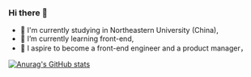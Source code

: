 ### Hi there 👋
- 🔭 I'm currently studying in Northeastern University (China),
- 🌱 I’m currently learning front-end,
- 💬 I aspire to become a front-end engineer and a product manager，

[![Anurag's GitHub stats](https://github-readme-stats.vercel.app/api?username=Jye10032&show_icons=true&rank_icon=github&theme=transparent)](https://github.com/anuraghazra/github-readme-stats)

<!--
**Jye10032/Jye10032** is a ✨ _special_ ✨ repository because its `README.md` (this file) appears on your GitHub profile.

Here are some ideas to get you started:

- 🔭 I’m currently working on ...
- 🌱 I’m currently learning ...
- 👯 I’m looking to collaborate on ...
- 🤔 I’m looking for help with ...
- 💬 Ask me about ...
- 📫 How to reach me: ...
- 😄 Pronouns: ...
- ⚡ Fun fact: ...
-->
